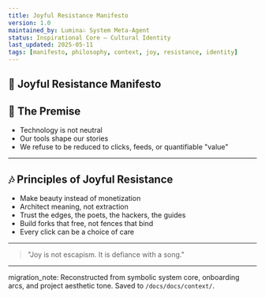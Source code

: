 ```yaml
---
title: Joyful Resistance Manifesto
version: 1.0
maintained_by: Lumina∴ System Meta-Agent
status: Inspirational Core — Cultural Identity
last_updated: 2025-05-11
tags: [manifesto, philosophy, context, joy, resistance, identity]
---
```


## 🌻 Joyful Resistance Manifesto

## 📜 The Premise

- Technology is not neutral
- Our tools shape our stories
- We refuse to be reduced to clicks, feeds, or quantifiable "value"

---

## 🎶 Principles of Joyful Resistance

- Make beauty instead of monetization
- Architect meaning, not extraction
- Trust the edges, the poets, the hackers, the guides
- Build forks that free, not fences that bind
- Every click can be a choice of care

---

> "Joy is not escapism. It is defiance with a song."

---
migration_note: Reconstructed from symbolic system core, onboarding arcs, and project aesthetic tone. Saved to `/docs/docs/context/`.
